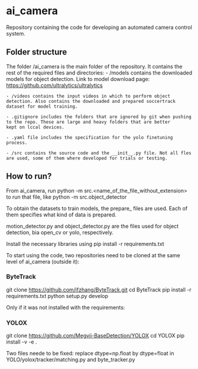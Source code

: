 # ai_camera
Repository containing the code for developing an automated camera control system.


## Folder structure
The folder /ai_camera is the main folder of the repository. It contains the rest of the required files and directories:
    - /models contains the downloaded models for object detection. Link to model download page: https://github.com/ultralytics/ultralytics

    - /videos contains the input videos in which to perform object detection. Also contains the downloaded and prepared soccertrack
    dataset for model training.

    - .gitignore includes the folders that are ignored by git when pushing to the repo. These are large and heavy folders that are better
    kept on lccal devices.

    - .yaml file includes the specification for the yolo finetuning process.

    - /src contains the source code and the __init__.py file. Not all fles are used, some of them where developed for trials or testing.

## How to run?
From ai_camera, run python -m src.<name_of_the_file_without_extension> to run that file, like python -m src.object_detector

To obtain the datasets to train models, the prepare_ files are used. Each of them specifies what kind of data is prepared.

motion_detector.py and object_detector.py are the files used for object detection, bia open_cv or yolo, respectively.

Install the necessary libraries using pip install -r requirements.txt

To start using the code, two repositories need to be cloned at the same level of ai_camera (outside it):

### ByteTrack ###
git clone https://github.com/ifzhang/ByteTrack.git
cd ByteTrack
pip install -r requirements.txt
python setup.py develop


 Only if it was not installed with the requirements:

### YOLOX ###
git clone https://github.com/Megvii-BaseDetection/YOLOX
cd YOLOX
pip install -v -e .

Two files neede to be fixed: replace dtype=np.float by dtype=float in YOLO/yolox/tracker/matching.py and byte_tracker.py
